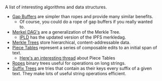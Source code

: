 A list of interesting algorithms and data structures.

* [Gap Buffers](https://en.wikipedia.org/wiki/Gap_buffer) are simpler than ropes and provide many similar benefits.
  - Of course, you could do a rope of gap buffers if you really wanted to.
* [Merkel DAG's](https://github.com/ipfs/specs/tree/master/merkledag) are a generalization of the Merkle Tree.
  - [IPLD](https://github.com/ipld/specs/blob/master/IPLD.md) has the updated version of the IPFS merkledag.
* [Merkle Trees](https://en.wikipedia.org/wiki/Merkle_tree) store hierarchical, content-addressable data.
* [Piece Tables](https://en.wikipedia.org/wiki/Piece_table) represent a series of composable edits to an initial span of text.
  - [Here's an interesting thread](https://web.archive.org/web/20160308183811/http://1017.songtrellisopml.com/whatsbeenwroughtusingpiecetables) 
    about Piece Tables
* [Ropes](https://en.wikipedia.org/wiki/Rope_(data_structure)) binary trees useful for operations on long strings.
* [Suffix Trees](https://en.wikipedia.org/wiki/Suffix_tree) are tries that contain as their keys every suffix of a given text. They make lots of useful string operations efficient.
